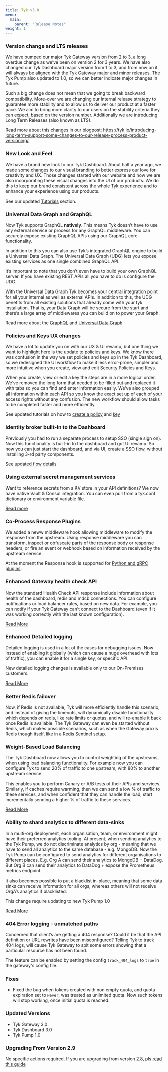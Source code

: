 ```yaml
---
title: Tyk v3.0
menu:
  main:
    parent: "Release Notes"
weight: 1
---
```


### Version change and LTS releases

We have bumped our major Tyk Gateway version from 2 to 3, a long overdue change as we’ve been on version 2 for 3 years. We have also changed our Tyk Dashboard major version from 1 to 3, and from now on it will always be aligned with the Tyk Gateway major and minor releases. The Tyk Pump also updated to 1.0, so we can better indicate major changes in future. 

Such a big change does not mean that we going to break backward compatibility. More-over we are changing our internal release strategy to guarantee more stability and to allow us to deliver our product at a faster pace. We aim to bring more clarity to our users on the stability criteria they can expect, based on the version number.
Additionally we are introducing Long Term Releases (also known as LTS).

Read more about this changes in our blogpost: https://tyk.io/introducing-long-term-support-some-changes-to-our-release-process-product-versioning/

### New Look and Feel

We have a brand new look to our Tyk Dashboard. About half a year ago, we made some changes to our visual branding to better express our love for creativity and UX. Those changes started with our website and now we are also incorporating these visual changes into the UI of our products. We do this to keep our brand consistent across the whole Tyk experience and to enhance your experience using our products. 

See our updated [Tutorials](/docs/try-out-tyk/tutorials/tutorials/) section.

### Universal Data Graph and GraphQL

Now Tyk supports GraphQL **natively**. This means Tyk doesn’t have to use any external service or process for any GraphQL middleware. You can securely expose existing GraphQL APIs using our GraphQL core functionality.

In addition to this you can also use Tyk’s integrated GraphQL engine to build a Universal Data Graph. The Universal Data Graph (UDG) lets you expose existing services as one single combined GraphQL API.

It’s important to note that you don’t even have to build your own GraphQL server. If you have existing REST APIs all you have to do is configure the UDG.

With the Universal Data Graph Tyk becomes your central integration point for all your internal as well as external APIs. In addition to this, the UDG benefits from all existing solutions that already come with your tyk installation. That is, your Data Graph will be secure from the start and there’s a large array of middlewares you can build on to power your Graph.

Read more about the [GraphQL](/docs/graphql/) and [Universal Data Graph](/docs/universal-data-graph/)


### Policies and Keys UX changes 

We have a lot to update you on with our UX & UI revamp, but one thing we want to highlight here is the update to policies and keys. We know there was confusion in the way we set policies and keys up in the Tyk Dashboard, so we redesigned the UI workflow to make it less error-prone, simpler and more intuitive when you create, view and edit Security Policies and Keys.

When you create, view or edit a key the steps are in a more logical order. We’ve removed the long form that needed to be filled out and replaced it with tabs so you can find and enter information easily. We’ve also grouped all information within each API so you know the exact set up of each of your access rights without any confusion. The new workflow should allow tasks to be completed faster and more efficiently.

See updated tutorials on how to [create a policy](/docs/try-out-tyk/tutorials/create-security-policy) and [key](/docs/try-out-tyk/tutorials/create-api-key/)


### Identity broker built-in to the Dashboard

Previously you had to run a separate process to setup SSO (single sign on). Now this functionality is built-in to the dashboard and got UI revamp. So now you can just start the dashboard, and via UI, create a SSO flow, without installing 3-rd party components. 

See [updated flow details](/docs/getting-started/tyk-components/identity-broker/)


### Using external secret management services

Want to reference secrets from a KV store in your API definitions? We now have native Vault & Consul integration. You can even pull from a tyk.conf dictionary or environment variable file.

[Read more](/docs/tyk-configuration-reference/kv-store/)


### Co-Process Response Plugins

We added a neww middleware hook allowing middleware to modify the response from the upstream. Using response middleware you can transform, inspect or obfuscate parts of the response body or response headers, or fire an event or webhook based on information received by the upstream service.

At the moment the Response hook is supported for [Python and gRPC plugins](/docs/plugins/rich-plugins/rich-plugins-work/#overriding-response).


### Enhanced Gateway health check API

Now the standard Health Check API response include information about health of the dashboard, redis and mdcb connections.
You can configure notifications or load balancer rules, based on new data. For example, you can notify if your Tyk Gateway can’t connect to the Dashboard (even if it was working correctly with the last known configuration).

[Read More](/docs/planning-for-production/ensure-high-availability/health-check/)

### Enhanced Detailed logging
Detailed logging is used in a lot of the cases for debugging issues. Now instead of enabling it globally (which can cause a huge overhead with lots of traffic), you can enable it for a single key, or specific API. 

New detailed logging changes is available only to our On-Premises customers.

[Read More](/docs/analytics-and-reporting/useful-debug-modes/#enabling-detailed-logging)

### Better Redis failover
Now, if Redis is not available, Tyk will more efficiently handle this scenario, and instead of giving the timeouts, will dynamically disable functionality which depends on redis, like rate limits or quotas, and will re-enable it back once Redis is available. The Tyk Gateway can even be started without Redis, which makes possible scenarios, such as when the Gateway proxis Redis though itself, like in a Redis Sentinel setup.

### Weight-Based Load Balancing

The Tyk Dashboard now allows you to control weighting of the upstreams, when using load balancing functionality. For example now you can configure Tyk to send 20% of traffic to one upstream, with 80% to another upstream service.

This enables you to perform Canary or A/B tests of their APIs and services. Similarly, if caches require warming, then we can send a low % of traffic to these services, and when confident that they can handle the load, start incrementally sending a higher % of traffic to these services.

[Read More](/docs/planning-for-production/ensure-high-availability/load-balancing/#configure-load-balancing-and-weighting-via-the-dashboard)

### Ability to shard analytics to different data-sinks

In a multi-org deployment, each organisation, team, or environment might have their preferred analytics tooling. At present, when sending analytics to the Tyk Pump, we do not discriminate analytics by org - meaning that we have to send all analytics to the same database - e.g. MongoDB. Now the Tyk Pump can be configured to send analytics for different organisations to different places. E.g. Org A can send their analytics to MongoDB + DataDog. But Org B can send their analytics to DataDog + expose the Prometheus metrics endpoint.

It also becomes possible to put a blacklist in-place, meaning that some data sinks can receive information for all orgs, whereas others will not receive OrgA’s analytics if blacklisted.

This change require updating to new Tyk Pump 1.0

[Read More](/docs/tyk-configuration-reference/tyk-pump-configuration/tyk-pump-configuration/#sharding-analytics-to-different-data-sinks)

### 404 Error logging - unmatched paths

Concerned that client’s are getting a 404 response? Could it be that the API definition or URL rewrites have been misconfigured? Telling Tyk to track 404 logs, will cause Tyk Gateway to spit some errors showing that a particular resource has not been found. 

The feature can be enabled by setting the config `track_404_logs` to `true` in the gateway's config file.


### Fixes

- Fixed the bug when tokens created with non empty quota, and quota expiration set to `Never`, was treated as unlimited quota. Now such tokens will stop working, once initial quota is reached. 



### Updated Versions

- Tyk Gateway 3.0
- Tyk Dashboard 3.0
- Tyk Pump 1.0

### Upgrading From Version 2.9

No specific actions required.
If you are upgrading from version 2.8, pls [read this guide](/docs/release-notes/version-2.9/#upgrading-from-version-28)
